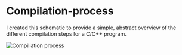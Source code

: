 # Compilation-process
I created this schematic to provide a simple, abstract overview of the different compilation steps for a C/C++ program.

![Compiliation process](Compilation.jpg)